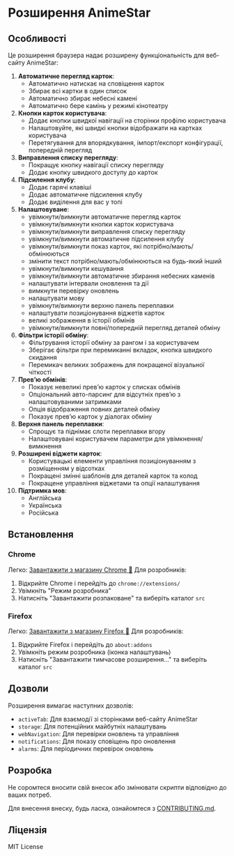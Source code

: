 # Розширення AnimeStar

## Особливості

Це розширення браузера надає розширену функціональність для веб-сайту AnimeStar:

1. **Автоматичне перегляд карток**:
    - Автоматично натискає на сповіщення карток
    - Збирає всі картки в один список
    - Автоматично збирає небесні камені
    - Автоматично бере камінь у режимі кінотеатру
2. **Кнопки карток користувача**: 
    - Додає кнопки швидкої навігації на сторінки профілю користувача
    - Налаштовуйте, які швидкі кнопки відображати на картках користувача
    - Перетягування для впорядкування, імпорт/експорт конфігурації, попередній перегляд
3. **Виправлення списку перегляду**: 
    - Покращує кнопку навігації списку перегляду
    - Додає кнопку швидкого доступу до карток
4. **Підсилення клубу**: 
    - Додає гарячі клавіші
    - Додає автоматичне підсилення клубу
    - Додає виділення для вас у топі
5. **Налаштовуване**: 
    - увімкнути/вимкнути автоматичне перегляд карток
    - увімкнути/вимкнути кнопки карток користувача
    - увімкнути/вимкнути виправлення списку перегляду
    - увімкнути/вимкнути автоматичне підсилення клубу
    - увімкнути/вимкнути показ карток, які потрібно/мають/обмінюються
    - змінити текст потрібно/мають/обмінюються на будь-який інший
    - увімкнути/вимкнути кешування
    - увімкнути/вимкнути автоматичне збирання небесних каменів
    - налаштувати інтервали оновлення та дії
    - вимкнути перевірку оновлень
    - налаштувати мову
    - увімкнути/вимкнути верхню панель переплавки
    - налаштувати позиціонування віджетів карток
    - великі зображення в історії обмінів
    - увімкнути/вимкнути повні/попередній перегляд деталей обміну
7. **Фільтри історії обміну**:
    - Фільтрування історії обміну за рангом і за користувачем
    - Зберігає фільтри при перемиканні вкладок, кнопка швидкого скидання
    - Перемикач великих зображень для покращеної візуальної чіткості
8. **Превʼю обмінів**:
    - Показує невеликі превʼю карток у списках обмінів
    - Опціональний авто-парсинг для відсутніх превʼю з налаштовуваними затримками
    - Опція відображення повних деталей обміну
    - Показує превʼю карток у діалогах обміну
9. **Верхня панель переплавки**:
    - Спрощує та піднімає слоти переплавки вгору
    - Налаштовувані користувачем параметри для увімкнення/вимкнення
10. **Розширені віджети карток**:
    - Користувацькі елементи управління позиціонуванням з розміщенням у відсотках
    - Покращені змінні шаблонів для деталей карток та колод
    - Покращене управління віджетами та опції налаштування
13. **Підтримка мов**: 
    - Англійська
    - Українська
    - Російська

## Встановлення

### Chrome
Легко: [Завантажити з магазину Chrome 👾](https://chromewebstore.google.com/detail/animestar-extension/ocpbplnohadkjdindnodcmpmjboifjae)
Для розробників:
1. Відкрийте Chrome і перейдіть до `chrome://extensions/`
2. Увімкніть "Режим розробника"
3. Натисніть "Завантажити розпаковане" та виберіть каталог `src`

### Firefox
Легко: [Завантажити з магазину Firefox 🦊](https://addons.mozilla.org/uk/firefox/addon/animestar-extension/)
Для розробників:
1. Відкрийте Firefox і перейдіть до `about:addons`
2. Увімкніть режим розробника (іконка налаштувань)
3. Натисніть "Завантажити тимчасове розширення..." та виберіть каталог `src`

## Дозволи

Розширення вимагає наступних дозволів:
- `activeTab`: Для взаємодії зі сторінками веб-сайту AnimeStar
- `storage`: Для потенційних майбутніх налаштувань
- `webNavigation`: Для перевірки оновлень та управління
- `notifications`: Для показу сповіщень про оновлення
- `alarms`: Для періодичних перевірок оновлень

## Розробка

Не соромтеся вносити свій внесок або змінювати скрипти відповідно до ваших потреб.

Для внесення внеску, будь ласка, ознайомтеся з [CONTRIBUTING.md](./CONTRIBUTING.md).

## Ліцензія

MIT License 
